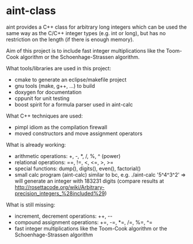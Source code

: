 aint-class
==========

aint provides a C++ class for arbitrary long integers which can be used the same
way as the C/C++ integer types (e.g. int or long), but has no restriction on the
length (if there is enough memory).

Aim of this project is to include fast integer multiplications like the
Toom-Cook algorithm or the Schoenhage-Strassen algorithm.

What tools/libraries are used in this project:
- cmake to generate an eclipse/makefile project
- gnu tools (make, g++, ...) to build 
- doxygen for documentation
- cppunit for unit testing
- boost spirit for a formula parser used in aint-calc
    
What C++ techniques are used:
- pimpl idiom as the compilation firewall
- moved constructors and move assignment operators

What is already working:
- arithmetic operations: +, -, *, /, %, ^ (power)
- relational operations: ==, !=, <, <=, >, >=
- special functions: dump(), digits(), even(), factorial()
- small calc program (aint-calc) similar to bc, e.g.
  ./aint-calc '5^4^3^2'
  => will generate an integer with 183231 digits (compare results at
     http://rosettacode.org/wiki/Arbitrary-precision_integers_%28included%29)

What is still missing:
- increment, decrement operations: ++, --
- compound  assignment operations: +=, -=, *=, /=, %=, ^=
- fast integer multiplications like the Toom-Cook algorithm or the
  Schoenhage-Strassen algorithm
 
#

